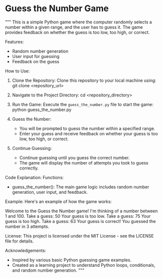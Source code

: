 # Guess the Number Game

"""
This is a simple Python game where the computer randomly selects a number within a given range, and the user has to guess it. The game provides feedback on whether the guess is too low, too high, or correct.

Features:
- Random number generation
- User input for guessing
- Feedback on the guess

How to Use:
1. Clone the Repository:
   Clone this repository to your local machine using:
   git clone <repository_url>

2. Navigate to the Project Directory:
   cd <repository_directory>

3. Run the Game:
   Execute the `guess_the_number.py` file to start the game:
   python guess_the_number.py

4. Guess the Number:
   - You will be prompted to guess the number within a specified range.
   - Enter your guess and receive feedback on whether your guess is too low, too high, or correct.

5. Continue Guessing:
   - Continue guessing until you guess the correct number.
   - The game will display the number of attempts you took to guess correctly.

Code Explanation:
Functions:
- guess_the_number(): The main game logic includes random number generation, user input, and feedback.

Example:
Here's an example of how the game works:

Welcome to the Guess the Number game!
I'm thinking of a number between 1 and 100.
Take a guess: 50
Your guess is too low.
Take a guess: 75
Your guess is too high.
Take a guess: 63
Your guess is correct! You guessed the number in 3 attempts.

License:
This project is licensed under the MIT License - see the LICENSE file for details.

Acknowledgements:
- Inspired by various basic Python guessing game examples.
- Created as a learning project to understand Python loops, conditionals, and random number generation.
"""
